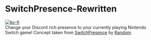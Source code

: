 # SwitchPresence-Rewritten
[![ko-fi](https://www.ko-fi.com/img/githubbutton_sm.svg)](https://ko-fi.com/X8X0LUTH)<br>
Change your Discord rich presence to your currently playing Nintendo Switch game! Concept taken from [SwitchPresence](https://github.com/Random0666/SwitchPresence) by [Random](https://github.com/Random0666)<br>

